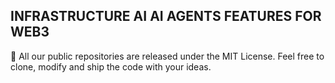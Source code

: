 ## INFRASTRUCTURE AI AI AGENTS FEATURES FOR WEB3 


📝 All our public repositories are released under the MIT License. Feel free to clone, modify and ship the code with your ideas.
